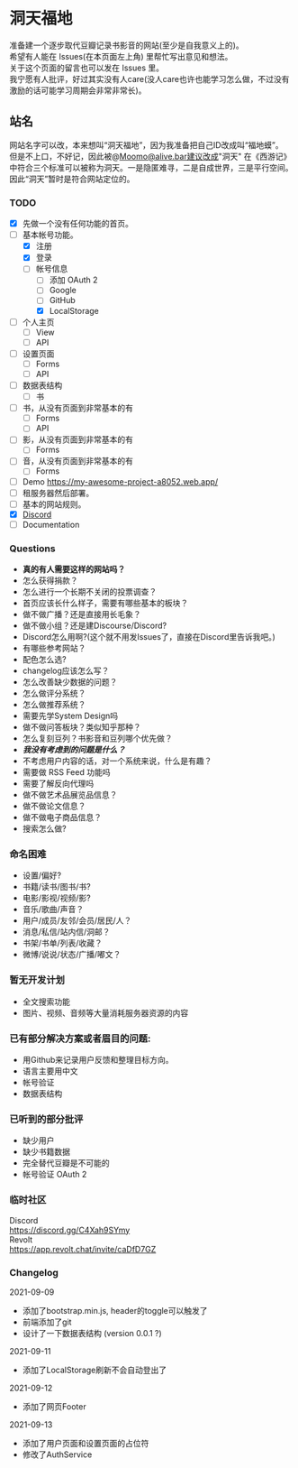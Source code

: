 # 洞天福地

准备建一个逐步取代豆瓣记录书影音的网站(至少是自我意义上的)。  
希望有人能在 Issues(在本页面左上角) 里帮忙写出意见和想法。    
关于这个页面的留言也可以发在 Issues 里。  
我宁愿有人批评，好过其实没有人care(没人care也许也能学习怎么做，不过没有激励的话可能学习周期会非常非常长)。  

## 站名
网站名字可以改，本来想叫“洞天福地”，因为我准备把自己ID改成叫“福地蟆”。
但是不上口，不好记，因此被@Moomo@alive.bar建议改成"洞天"
在《西游记》中符合三个标准可以被称为洞天。一是隐匿难寻，二是自成世界，三是平行空间。
因此“洞天”暂时是符合网站定位的。

### TODO  
- [x] 先做一个没有任何功能的首页。
- [ ] 基本帐号功能。
  - [x] 注册
  - [x] 登录
  - [ ] 帐号信息
    - [ ] 添加 OAuth 2  
    - [ ] Google  
    - [ ] GitHub  
    - [x] LocalStorage
- [ ] 个人主页
  - [ ] View
  - [ ] API
- [ ] 设置页面
  - [ ] Forms
  - [ ] API
- [ ] 数据表结构
  - [ ] 书
- [ ] 书，从没有页面到非常基本的有
  - [ ] Forms
  - [ ] API
- [ ] 影，从没有页面到非常基本的有
  - [ ] Forms
- [ ] 音，从没有页面到非常基本的有
  - [ ] Forms
- [ ] Demo https://my-awesome-project-a8052.web.app/  
- [ ] 租服务器然后部署。
- [ ] 基本的网站规则。
- [x] [Discord](https://discord.gg/C4Xah9SYmy) 
- [ ] Documentation

### Questions
- **真的有人需要这样的网站吗？**
- 怎么获得捐款？
- 怎么进行一个长期不关闭的投票调查？
- 首页应该长什么样子，需要有哪些基本的板块？
- 做不做广播？还是直接用长毛象？
- 做不做小组？还是建Discourse/Discord?
- Discord怎么用啊?(这个就不用发Issues了，直接在Discord里告诉我吧。)
- 有哪些参考网站？
- 配色怎么选?
- changelog应该怎么写？
- 怎么改善缺少数据的问题？
- 怎么做评分系统？
- 怎么做推荐系统？
- 需要先学System Design吗
- 做不做问答板块？类似知乎那种？
- 怎么复刻豆列？书影音和豆列哪个优先做？
- ***我没有考虑到的问题是什么？***
- 不考虑用户内容的话，对一个系统来说，什么是有趣？  
- 需要做 RSS Feed 功能吗
- 需要了解反向代理吗
- 做不做艺术品展览品信息？
- 做不做论文信息？
- 做不做电子商品信息？
- 搜索怎么做?

### 命名困难
- 设置/偏好?
- 书籍/读书/图书/书?
- 电影/影视/视频/影?
- 音乐/歌曲/声音？
- 用户/成员/友邻/会员/居民/人？
- 消息/私信/站内信/洞邮？
- 书架/书单/列表/收藏？
- 微博/说说/状态/广播/嘟文？

### 暂无开发计划
- 全文搜索功能
- 图片、视频、音频等大量消耗服务器资源的内容
  
### 已有部分解决方案或者眉目的问题:  
- 用Github来记录用户反馈和整理目标方向。
- 语言主要用中文
- 帐号验证
- 数据表结构
  
### 已听到的部分批评
- 缺少用户
- 缺少书籍数据
- 完全替代豆瓣是不可能的
- 帐号验证 OAuth 2  

### 临时社区
Discord  
https://discord.gg/C4Xah9SYmy  
Revolt  
https://app.revolt.chat/invite/caDfD7GZ  


### Changelog  
2021-09-09  
- 添加了bootstrap.min.js, header的toggle可以触发了    
- 前端添加了git  
- 设计了一下数据表结构 (version 0.0.1 ?)

2021-09-11
- 添加了LocalStorage刷新不会自动登出了  

2021-09-12  
- 添加了网页Footer  

2021-09-13
- 添加了用户页面和设置页面的占位符
- 修改了AuthService
